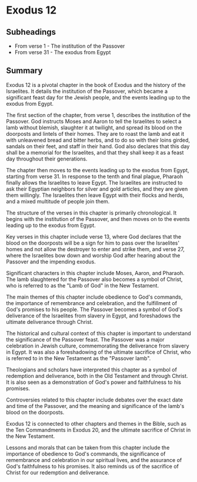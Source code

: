 # Exodus 12

## Subheadings

* From verse 1 - The institution of the Passover
* From verse 31 - The exodus from Egypt

## Summary

Exodus 12 is a pivotal chapter in the book of Exodus and the history of the Israelites. It details the institution of the Passover, which became a significant feast day for the Jewish people, and the events leading up to the exodus from Egypt.

The first section of the chapter, from verse 1, describes the institution of the Passover. God instructs Moses and Aaron to tell the Israelites to select a lamb without blemish, slaughter it at twilight, and spread its blood on the doorposts and lintels of their homes. They are to roast the lamb and eat it with unleavened bread and bitter herbs, and to do so with their loins girded, sandals on their feet, and staff in their hand. God also declares that this day shall be a memorial for the Israelites, and that they shall keep it as a feast day throughout their generations.

The chapter then moves to the events leading up to the exodus from Egypt, starting from verse 31. In response to the tenth and final plague, Pharaoh finally allows the Israelites to leave Egypt. The Israelites are instructed to ask their Egyptian neighbors for silver and gold articles, and they are given them willingly. The Israelites then leave Egypt with their flocks and herds, and a mixed multitude of people join them.

The structure of the verses in this chapter is primarily chronological. It begins with the institution of the Passover, and then moves on to the events leading up to the exodus from Egypt.

Key verses in this chapter include verse 13, where God declares that the blood on the doorposts will be a sign for him to pass over the Israelites' homes and not allow the destroyer to enter and strike them, and verse 27, where the Israelites bow down and worship God after hearing about the Passover and the impending exodus.

Significant characters in this chapter include Moses, Aaron, and Pharaoh. The lamb slaughtered for the Passover also becomes a symbol of Christ, who is referred to as the "Lamb of God" in the New Testament.

The main themes of this chapter include obedience to God's commands, the importance of remembrance and celebration, and the fulfillment of God's promises to his people. The Passover becomes a symbol of God's deliverance of the Israelites from slavery in Egypt, and foreshadows the ultimate deliverance through Christ.

The historical and cultural context of this chapter is important to understand the significance of the Passover feast. The Passover was a major celebration in Jewish culture, commemorating the deliverance from slavery in Egypt. It was also a foreshadowing of the ultimate sacrifice of Christ, who is referred to in the New Testament as the "Passover lamb".

Theologians and scholars have interpreted this chapter as a symbol of redemption and deliverance, both in the Old Testament and through Christ. It is also seen as a demonstration of God's power and faithfulness to his promises.

Controversies related to this chapter include debates over the exact date and time of the Passover, and the meaning and significance of the lamb's blood on the doorposts.

Exodus 12 is connected to other chapters and themes in the Bible, such as the Ten Commandments in Exodus 20, and the ultimate sacrifice of Christ in the New Testament.

Lessons and morals that can be taken from this chapter include the importance of obedience to God's commands, the significance of remembrance and celebration in our spiritual lives, and the assurance of God's faithfulness to his promises. It also reminds us of the sacrifice of Christ for our redemption and deliverance.